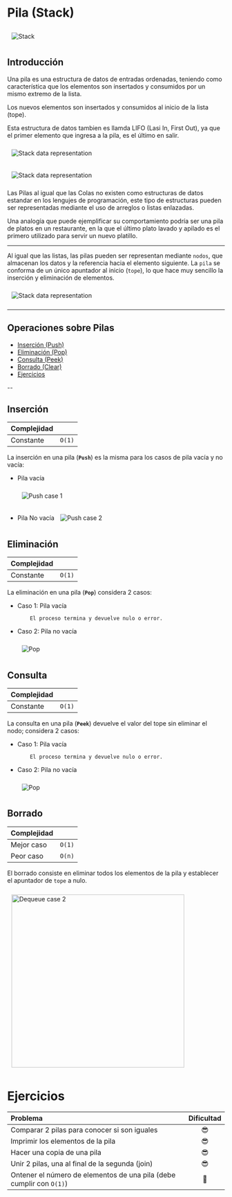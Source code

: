 # Pila (Stack)

<img src="_media/stack.jpg"
     alt="Stack"
     style="margin: 10px;" />

## Introducción

Una pila es una estructura de datos de entradas ordenadas, teniendo como característica que los elementos son insertados y consumidos por un mismo extremo de la lista.

Los nuevos elementos son insertados y consumidos al inicio de la lista (tope).

Esta estructura de datos tambien es llamda LIFO (Lasi In, First Out), ya que el primer elemento que ingresa a la pila, es el último en salir.

<img src="_media/stack-push-representation.jpg"
     alt="Stack data representation"
     style="margin: 10px;" />

<img src="_media/stack-pop-representation.jpg"
     alt="Stack data representation"
     style="margin: 10px;" />

Las Pilas al igual que las Colas no existen como estructuras de datos estandar en los lengujes de programación, este tipo de estructuras pueden ser representadas mediante el uso de arreglos o listas enlazadas.

Una analogía que puede ejemplificar su comportamiento podría ser una pila de platos en un restaurante, en la que el último plato lavado y apilado es el primero utilizado para servir un nuevo platillo.

---

Al igual que las listas, las pilas pueden ser representan mediante `nodos`, que almacenan los datos y la referencia hacia el elemento siguiente. La `pila` se conforma de un único
apuntador al inicio (`tope`), lo que hace muy sencillo la inserción y eliminación de elementos.

<img src="_media/stack-representation.jpg"
     alt="Stack data representation"
     style="margin: 10px;" />

---

## Operaciones sobre Pilas

- [Inserción (Push)](#inserción)
- [Eliminación (Pop)](#eliminación)
- [Consulta (Peek)](#consulta)
- [Borrado (Clear)](#borrado)
- [Ejercicios](#ejercicios)

--

## Inserción

| Complejidad   |        |
| :---          | :---:  |
| Constante     | `O(1)` |

La inserción en una pila (**`Push`**) es la misma para los casos de pila vacía y no vacía:

- Pila vacía

  <img src="_media/stack-push-case-1.jpg"
     alt="Push case 1"
     style="margin: 10px;" />

- Pila No vacía
  <img src="_media/stack-push-case-2.jpg"
     alt="Push case 2"
     style="margin: 10px;" />


## Eliminación

| Complejidad   |        |
| :---          | :---:  |
| Constante     | `O(1)` |

La eliminación en una pila (**`Pop`**) considera 2 casos:

- Caso 1: Pila vacía

          El proceso termina y devuelve nulo o error.

- Caso 2: Pila no vacía

  <img src="_media/stack-pop.jpg"
     alt="Pop"
     style="margin: 10px;" />


## Consulta

| Complejidad   |        |
| :---          | :---:  |
| Constante     | `O(1)` |

La consulta en una pila (**`Peek`**) devuelve el valor del tope sin eliminar el nodo; considera 2 casos:

- Caso 1: Pila vacía

          El proceso termina y devuelve nulo o error.

- Caso 2: Pila no vacía

  <img src="_media/stack-peek.jpg"
     alt="Pop"
     style="margin: 10px;" />



## Borrado

| Complejidad   |        |
| :---          | :---:  |
| Mejor caso    | `O(1)` |
| Peor caso     | `O(n)` |

El borrado consiste en eliminar todos los elementos de la pila y establecer el apuntador de `tope` a nulo.

<img src="_media/stack-empty.jpg"
     alt="Dequeue case 2"
     width="400px"
     style="margin: 10px;" />


# Ejercicios


| Problema                                                          | Dificultad |
|:---                                                               | :---:      |
| Comparar 2 pilas para conocer si son iguales                      | 😎         |
| Imprimir los elementos de la pila                                 | 😎         |
| Hacer una copia de una pila                                       | 😎         |
| Unir 2 pilas, una al final de la segunda (join)                   | 😎         |
| Ontener el número de elementos de una pila (debe cumplir con `O(1)`)| 🤔         |